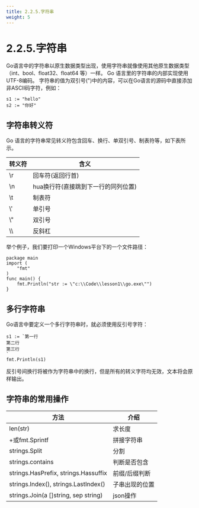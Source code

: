 ```yaml
---
title: 2.2.5.字符串
weight: 5
---
```

# 2.2.5.字符串
Go语言中的字符串以原生数据类型出现，使用字符串就像使用其他原生数据类型（int、bool、float32、float64 等）一样。 Go 语言里的字符串的内部实现使用UTF-8编码。 字符串的值为双引号(")中的内容，可以在Go语言的源码中直接添加非ASCII码字符，例如：
```aidl
s1 := "hello"
s2 := "你好"
```
## 字符串转义符
Go 语言的字符串常见转义符包含回车、换行、单双引号、制表符等，如下表所示。

|  转义符   | 含义  |
|  ----  | ----  |
| \r  |回车符(返回行首) |
| \n  |hua换行符(直接跳到下一行的同列位置)|
| \t  |制表符|
| \\'  |单引号|
| \\"  |双引号|
| \\\  |反斜杠|

举个例子，我们要打印一个Windows平台下的一个文件路径：
```aidl
package main
import (
    "fmt"
)
func main() {
    fmt.Println("str := \"c:\\Code\\lesson1\\go.exe\"")
}
```

## 多行字符串
Go语言中要定义一个多行字符串时，就必须使用反引号字符：
```aidl
s1 := `第一行
第二行
第三行
`
fmt.Println(s1)
```
反引号间换行将被作为字符串中的换行，但是所有的转义字符均无效，文本将会原样输出。

## 字符串的常用操作
|  方法   | 介绍  |
|  ----  | ----  |
| len(str)  |求长度|
| +或fmt.Sprintf  |拼接字符串|
| strings.Split|分割|
| strings.contains  |判断是否包含|
| strings.HasPrefix, strings.Hassuffix  |前缀/后缀判断|
| strings.Index(), strings.LastIndex()  |子串出现的位置|
| strings.Join(a []string, sep string) |json操作|